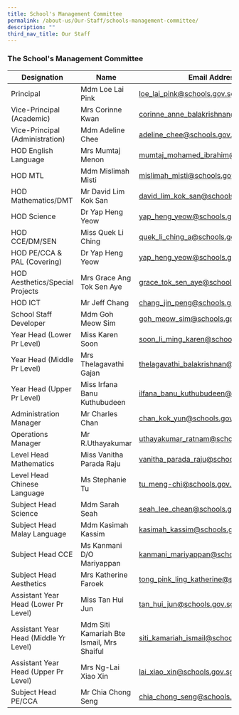 ```yaml
---
title: School's Management Committee
permalink: /about-us/Our-Staff/schools-management-committee/
description: ""
third_nav_title: Our Staff
---
```

### **The School's Management Committee**
| Designation | Name | Email Address |
| -------- | -------- | -------- |
| Principal| Mdm Loe Lai Pink|loe_lai_pink@schools.gov.sg|
Vice-Principal (Academic) | Mrs Corinne Kwan | corinne_anne_balakrishnan@schools.gov.sg |
Vice-Principal (Administration)|Mdm Adeline Chee|adeline_chee@schools.gov.sg|
HOD English Language|Mrs Mumtaj Menon|mumtaj_mohamed_ibrahim@schools.gov.sg
HOD MTL|Mdm Mislimah Misti|mislimah_misti@schools.gov.sg|
HOD Mathematics/DMT|Mr David Lim Kok San|david_lim_kok_san@schools.gov.sg
HOD Science|Dr Yap Heng Yeow|yap_heng_yeow@schools.gov.sg|
HOD CCE/DM/SEN|Miss Quek Li Ching|quek_li_ching_a@schools.gov.sg|
HOD PE/CCA & PAL (Covering)|Dr Yap Heng Yeow|yap_heng_yeow@schools.gov.sg|
HOD Aesthetics/Special Projects|Mrs Grace Ang Tok Sen Aye|grace_tok_sen_aye@schools.gov.sg|
HOD ICT|Mr Jeff Chang|chang_jin_peng@schools.gov.sg|
School Staff Developer|Mdm Goh Meow Sim|goh_meow_sim@schools.gov.sg|
Year Head (Lower Pr Level)|Miss Karen Soon|soon_li_ming_karen@schools.gov.sg|
Year Head (Middle Pr Level)|Mrs Thelagavathi Gajan|thelagavathi_balakrishnan@schools.gov.sg|
Year Head (Upper Pr Level)|Miss Irfana Banu Kuthubudeen|ilfana_banu_kuthubudeen@schools.gov.sg|
Administration Manager|Mr Charles Chan|chan_kok_yun@schools.gov.sg|
Operations Manager|Mr R.Uthayakumar|uthayakumar_ratnam@schools.gov.sg|
Level Head Mathematics|Miss Vanitha Parada Raju|vanitha_parada_raju@schools.gov.sg|
Level Head Chinese Language|Ms Stephanie Tu|tu_meng-chi@schools.gov.sg|
Subject Head Science|Mdm Sarah Seah|seah_lee_chean@schools.gov.sg|
Subject Head Malay Language|Mdm Kasimah Kassim|kasimah_kassim@schools.gov.sg|
Subject Head CCE|Ms Kanmani D/O Mariyappan|kanmani_mariyappan@schools.gov.sg|
Subject Head Aesthetics|Mrs Katherine Faroek|tong_pink_ling_katherine@schools.gov.sg|
Assistant Year Head (Lower Pr Level)|Miss Tan Hui Jun|tan_hui_jun@schools.gov.sg|
Assistant Year Head (Middle Yr Level)|Mdm Siti Kamariah Bte Ismail, Mrs Shaiful|siti_kamariah_ismail@schools.gov.sg|
Assistant Year Head (Upper Pr Level)|Mrs Ng-Lai Xiao Xin|lai_xiao_xin@schools.gov.sg|
Subject Head PE/CCA|Mr Chia Chong Seng|chia_chong_seng@schools.gov.sg|